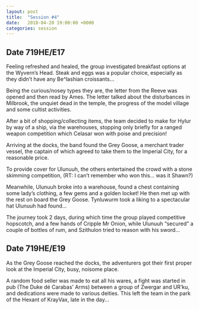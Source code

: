 ```yaml
---
layout: post
title:  "Session #4"
date:   2018-04-20 19:00:00 +0000
categories: session
---
```


## Date 719HE/E17

Feeling refreshed and healed, the group investigated breakfast options at the Wyvern’s Head. Steak and eggs was a popular choice, especially as they didn’t have any Be^lashian croissants…

Being the curious/nosey types they are, the letter from the Reeve was opened and then read by Ames. The letter talked about the disturbances in Milbrook, the unquiet dead in the temple, the progress of the model village and some cultist activities.

After a bit of shopping/collecting items, the team decided to make for Hylur by way of a ship, via the warehouses, stopping only briefly for a ranged weapon competition which Celasar won with poise and precision!

Arriving at the docks, the band found the Grey Goose, a merchant trader vessel, the captain of which agreed to take them to the Imperial City, for a reasonable price.

To provide cover for Ulunuuh, the others entertained the crowd with a stone skimming competition, (RT: I can’t remember who won this… was it Shawn?)

Meanwhile, Ulunuuh broke into a warehouse, found a chest containing some lady’s clothing, a few gems and a golden locket! He then met up with the rest on board the Grey Goose. Tynluwurm took a liking to a spectacular hat Ulunuuh had found...

The journey took 2 days, during which time the group played competitive hopscotch, and a few hands of Cripple Mr Onion, while Ulunuuh “secured” a couple of bottles of rum, and Szithulon tried to reason with his sword...

## Date 719HE/E19

As the Grey Goose reached the docks, the adventurers got their first proper look at the Imperial City, busy, noisome place.

A random food seller was made to eat all his wares, a fight was started in pub (The Duke dé Carabas’ Arms) between a group of Zwergar and UR’ku, and dedications were made to various deities. This left the team in the park of the Hexant of KrayVax, late in the day...

